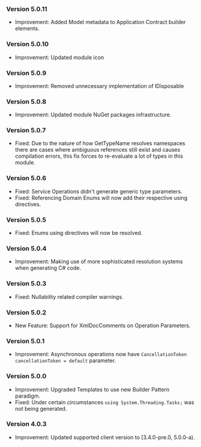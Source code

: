 ### Version 5.0.11

- Improvement: Added Model metadata to Application Contract builder elements.

### Version 5.0.10

- Improvement: Updated module icon

### Version 5.0.9

- Improvement: Removed unnecessary implementation of IDisposable 

### Version 5.0.8

- Improvement: Updated module NuGet packages infrastructure.

### Version 5.0.7

- Fixed: Due to the nature of how GetTypeName resolves namespaces there are cases where ambiguous references still exist and causes compilation errors, this fix forces to re-evaluate a lot of types in this module.

### Version 5.0.6

- Fixed: Service Operations didn't generate generic type parameters.
- Fixed: Referencing Domain Enums will now add their respective using directives.

### Version 5.0.5

- Fixed: Enums using directives will now be resolved.

### Version 5.0.4

- Improvement: Making use of more sophisticated resolution systems when generating C# code.

### Version 5.0.3

- Fixed: Nullability related compiler warnings.

### Version 5.0.2

- New Feature: Support for XmlDocComments on Operation Parameters.

### Version 5.0.1

- Improvement: Asynchronous operations now have `CancellationToken cancellationToken = default` parameter.

### Version 5.0.0

- Improvement: Upgraded Templates to use new Builder Pattern paradigm.
- Fixed: Under certain circumstances `using System.Threading.Tasks;` was not being generated.

### Version 4.0.3

- Improvement: Updated supported client version to [3.4.0-pre.0, 5.0.0-a).
